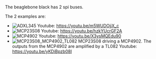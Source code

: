 The beaglebone black has 2 spi buses.

The 2 examples are:
* ![ADXL345](https://github.com/sijpesteijn/BBCLib/blob/master/examples/spi/adxl345.png)
  Youtube: https://youtu.be/m5WUDOjjX_c
* ![MCP23S08](https://github.com/sijpesteijn/BBCLib/blob/master/examples/spi/mcp23s08.png)
  Youtube: https://youtu.be/hzkYUcrGF2A  
* ![MCP4902](https://github.com/sijpesteijn/BBCLib/blob/master/examples/spi/mcp4902.png)
  Youtube: https://youtu.be/X3ysMQEdu90 
* ![MCP23S08_MCP4902_TL082](https://github.com/sijpesteijn/BBCLib/blob/master/examples/spi/adxl345.png) MCP23S08 driving a MCP4902. The outputs from the MCP4902 are amplified by a TL082
  Youtube: https://youtu.be/yKDiBpzb08I